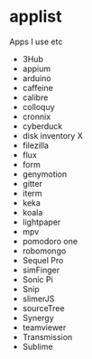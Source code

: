 # applist
Apps I use etc

* 3Hub
* appium
* arduino
* caffeine
* calibre
* colloquy
* cronnix
* cyberduck
* disk inventory X
* filezilla
* flux
* form
* genymotion
* gitter
* iterm
* keka
* koala
* lightpaper
* mpv
* pomodoro one
* robomongo
* Sequel Pro
* simFinger
* Sonic Pi
* Snip
* slimerJS
* sourceTree
* Synergy
* teamviewer
* Transmission
* Sublime

